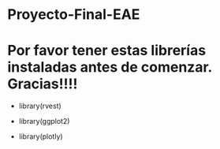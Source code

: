 # Proyecto-Final-EAE

# Por favor tener estas librerías instaladas antes de comenzar. Gracias!!!!

* library(rvest)

* library(ggplot2)

* library(plotly)
